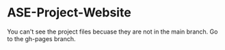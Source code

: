 # ASE-Project-Website
You can't see the project files becuase they are not in the main branch. Go to the gh-pages branch. 
